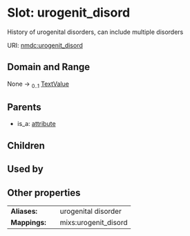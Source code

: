 
# Slot: urogenit_disord


History of urogenital disorders, can include multiple disorders

URI: [nmdc:urogenit_disord](https://microbiomedata/meta/urogenit_disord)


## Domain and Range

None &#8594;  <sub>0..1</sub> [TextValue](TextValue.md)

## Parents

 *  is_a: [attribute](attribute.md)

## Children


## Used by


## Other properties

|  |  |  |
| --- | --- | --- |
| **Aliases:** | | urogenital disorder |
| **Mappings:** | | mixs:urogenit_disord |

